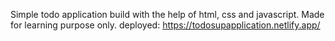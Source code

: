 Simple todo application build with the help of html, css and javascript.
Made for learning purpose only.
deployed:  https://todosupapplication.netlify.app/

